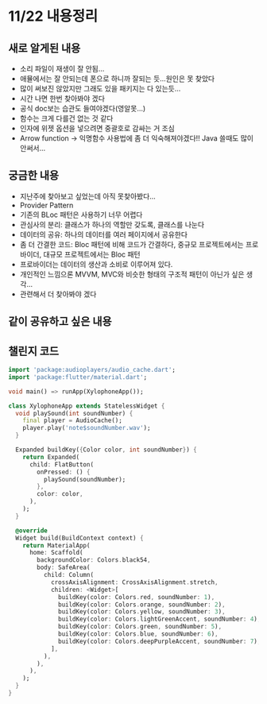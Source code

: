 # 11/22 내용정리

## 새로 알게된 내용

- 소리 파일이 재생이 잘 안됨...
- 애뮬에서는 잘 안되는데 폰으로 하니까 잘되는 듯...원인은 못 찾았다
- 많이 써보진 않았지만 그래도 있을 패키지는 다 있는듯...
- 시간 나면 한번 찾아봐야 겠다
- 공식 doc보는 습관도 들여야겠다(영알못...)
- 함수는 크게 다를건 없는 것 같다
- 인자에 위젯 옵션을 넣으려면 중괄호로 감싸는 거 조심
- Arrow function -> 익명함수 사용법에 좀 더 익숙해져야겠다!! Java 쓸때도 많이 안써서...

## 궁금한 내용

- 지난주에 찾아보고 싶었는데 아직 못찾아봤다...
- Provider Pattern
- 기존의 BLoc 패턴은 사용하기 너무 어렵다
- 관심사의 분리: 클래스가 하나의 역할만 갖도록, 클래스를 나눈다
- 데이터의 공유: 하나의 데이터를 여러 페이지에서 공유한다
- 좀 더 간결한 코드: Bloc 패턴에 비해 코드가 간결하다, 중규모 프로젝트에서는 프로바이더, 대규모 프로젝트에서는 Bloc 패턴
- 프로바이더는 데이터의 생산과 소비로 이루어져 있다.
- 개인적인 느낌으론 MVVM, MVC와 비슷한 형태의 구조적 패턴이 아닌가 싶은 생각...
- 관련해서 더 찾아봐야 겠다

## 같이 공유하고 싶은 내용

## 챌린지 코드

```dart
import 'package:audioplayers/audio_cache.dart';
import 'package:flutter/material.dart';

void main() => runApp(XylophoneApp());

class XylophoneApp extends StatelessWidget {
  void playSound(int soundNumber) {
    final player = AudioCache();
    player.play('note$soundNumber.wav');
  }

  Expanded buildKey({Color color, int soundNumber}) {
    return Expanded(
      child: FlatButton(
        onPressed: () {
          playSound(soundNumber);
        },
        color: color,
      ),
    );
  }

  @override
  Widget build(BuildContext context) {
    return MaterialApp(
      home: Scaffold(
        backgroundColor: Colors.black54,
        body: SafeArea(
          child: Column(
            crossAxisAlignment: CrossAxisAlignment.stretch,
            children: <Widget>[
              buildKey(color: Colors.red, soundNumber: 1),
              buildKey(color: Colors.orange, soundNumber: 2),
              buildKey(color: Colors.yellow, soundNumber: 3),
              buildKey(color: Colors.lightGreenAccent, soundNumber: 4),
              buildKey(color: Colors.green, soundNumber: 5),
              buildKey(color: Colors.blue, soundNumber: 6),
              buildKey(color: Colors.deepPurpleAccent, soundNumber: 7),
            ],
          ),
        ),
      ),
    );
  }
}
```
